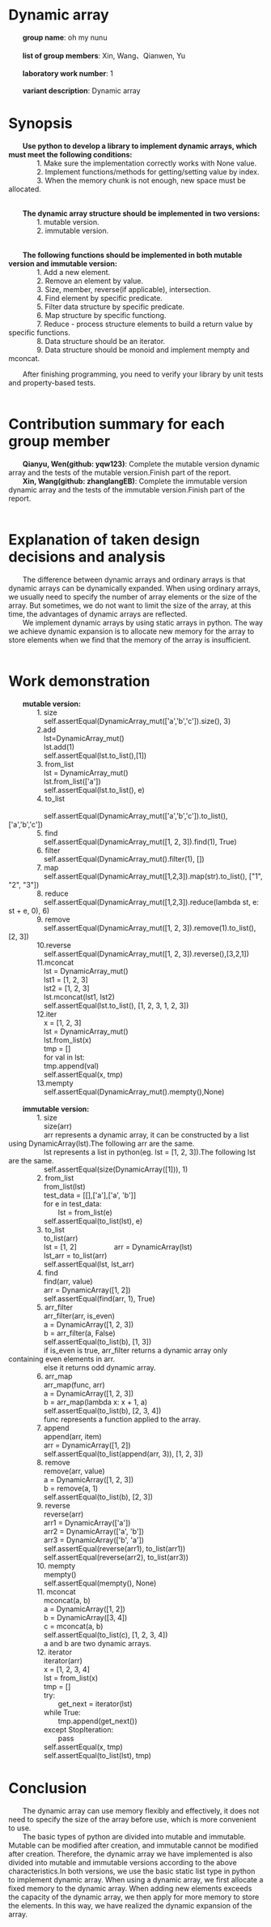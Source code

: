 # Dynamic array
   &emsp;&emsp;**group name**: oh my nunu <br/>    
   &emsp;&emsp;**list of group members**: Xin, Wang、Qianwen, Yu <br/>    
   &emsp;&emsp;**laboratory work number**: 1 <br/>  
   &emsp;&emsp;**variant description**: Dynamic array <br/>  
# Synopsis
   &emsp;&emsp;**Use python to develop a library to implement dynamic arrays, which must meet the following conditions:**<br/> 
    &emsp;&emsp;&emsp;&emsp;1. Make sure the implementation correctly works with None value.<br/> 
    &emsp;&emsp;&emsp;&emsp;2. Implement functions/methods for getting/setting value by index.<br/> 
    &emsp;&emsp;&emsp;&emsp;3. When the memory chunk is not enough, new space must be allocated.<br/> <br/> 
  
   &emsp;&emsp;**The dynamic array structure should be implemented in two versions:**<br/> 
    &emsp;&emsp;&emsp;&emsp;1. mutable version.<br/> 
    &emsp;&emsp;&emsp;&emsp;2. immutable version.<br/> <br/> 
  
   &emsp;&emsp;**The following functions should be implemented in both mutable version and immutable version:**<br/> 
    &emsp;&emsp;&emsp;&emsp;1. Add a new element.<br/> 
    &emsp;&emsp;&emsp;&emsp;2. Remove an element by value.<br/> 
    &emsp;&emsp;&emsp;&emsp;3. Size, member, reverse(if applicable), intersection.<br/> 
    &emsp;&emsp;&emsp;&emsp;4. Find element by specific predicate.<br/> 
    &emsp;&emsp;&emsp;&emsp;5. Filter data structure by specific predicate.<br/> 
    &emsp;&emsp;&emsp;&emsp;6. Map structure by specific functiong.<br/> 
    &emsp;&emsp;&emsp;&emsp;7. Reduce - process structure elements to build a return value by specific functions.<br/> 
    &emsp;&emsp;&emsp;&emsp;8. Data structure should be an iterator.<br/> 
    &emsp;&emsp;&emsp;&emsp;9. Data structure should be monoid and implement mempty and mconcat.<br/> 
  
  &emsp;&emsp;After finishing programming, you need to verify your library by unit tests and property-based tests.<br/> <br/> 
  
# Contribution summary for each group member
   &emsp;&emsp;**Qianyu, Wen(github: yqw123)**: Complete the mutable version dynamic array and the tests of the mutable version.Finish part of the report.<br/> 
   &emsp;&emsp;**Xin, Wang(github: zhanglangEB)**: Complete the immutable version dynamic array and the tests of the immutable version.Finish part of the report.<br/> <br/> 

# Explanation of taken design decisions and analysis
   &emsp;&emsp;The difference between dynamic arrays and ordinary arrays is that dynamic arrays can be dynamically expanded. When using ordinary arrays, we usually need to specify the number of array elements or the size of the array. But sometimes, we do not want to limit the size of the array, at this time, the advantages of dynamic arrays are reflected.<br/> 
   &emsp;&emsp;We implement dynamic arrays by using static arrays in python. The way we achieve dynamic expansion is to allocate new memory for the array to store elements when we find that the memory of the array is insufficient.<br/> <br/> 

# Work demonstration
   &emsp;&emsp;**mutable version:**<br/> 
   &emsp;&emsp;&emsp;&emsp;1. size  
   &emsp;&emsp;&emsp;&emsp;&emsp;self.assertEqual(DynamicArray_mut(['a','b','c']).size(), 3)<br/> 
   &emsp;&emsp;&emsp;&emsp;2.add<br/>
   &emsp;&emsp;&emsp;&emsp;&emsp;lst=DynamicArray_mut()<br/> 
   &emsp;&emsp;&emsp;&emsp;&emsp;lst.add(1)<br/> 
   &emsp;&emsp;&emsp;&emsp;&emsp;self.assertEqual(lst.to_list(),[1])<br/> 
   &emsp;&emsp;&emsp;&emsp;3. from_list<br/> 
	&emsp;&emsp;&emsp;&emsp;&emsp;lst = DynamicArray_mut()<br/>
   &emsp;&emsp;&emsp;&emsp;&emsp;lst.from_list(['a'])<br/>
   &emsp;&emsp;&emsp;&emsp;&emsp;self.assertEqual(lst.to_list(), e)<br/>
   &emsp;&emsp;&emsp;&emsp;4. to_list<br/> 	
   &emsp;&emsp;&emsp;&emsp;&emsp;self.assertEqual(DynamicArray_mut(['a','b','c']).to_list(), ['a','b','c'])<br/>
   &emsp;&emsp;&emsp;&emsp;5. find<br/> 
	&emsp;&emsp;&emsp;&emsp;&emsp;self.assertEqual(DynamicArray_mut([1, 2, 3]).find(1), True)<br/>
   &emsp;&emsp;&emsp;&emsp;6. filter<br/>
   &emsp;&emsp;&emsp;&emsp;&emsp;self.assertEqual(DynamicArray_mut().filter(1), [])<br/>
   &emsp;&emsp;&emsp;&emsp;7. map<br/>
   &emsp;&emsp;&emsp;&emsp;&emsp;self.assertEqual(DynamicArray_mut([1,2,3]).map(str).to_list(), ["1", "2", "3"])<br/>
   &emsp;&emsp;&emsp;&emsp;8. reduce<br/>
   &emsp;&emsp;&emsp;&emsp;&emsp;self.assertEqual(DynamicArray_mut([1,2,3]).reduce(lambda st, e: st + e, 0), 6)<br/>
   &emsp;&emsp;&emsp;&emsp;9. remove<br/>
   &emsp;&emsp;&emsp;&emsp;&emsp;self.assertEqual(DynamicArray_mut([1, 2, 3]).remove(1).to_list(), [2, 3])<br/>
   &emsp;&emsp;&emsp;&emsp;10.reverse<br/>
   &emsp;&emsp;&emsp;&emsp;&emsp;self.assertEqual(DynamicArray_mut([1, 2, 3]).reverse(),[3,2,1])<br/>
   &emsp;&emsp;&emsp;&emsp;11.mconcat<br/>
   &emsp;&emsp;&emsp;&emsp;&emsp;lst = DynamicArray_mut()<br/>
   &emsp;&emsp;&emsp;&emsp;&emsp;lst1 = [1, 2, 3]<br/>
   &emsp;&emsp;&emsp;&emsp;&emsp;lst2 = [1, 2, 3]<br/>
   &emsp;&emsp;&emsp;&emsp;&emsp;lst.mconcat(lst1, lst2)<br/>
   &emsp;&emsp;&emsp;&emsp;&emsp;self.assertEqual(lst.to_list(), [1, 2, 3, 1, 2, 3])<br/>
   &emsp;&emsp;&emsp;&emsp;12.iter<br/>
   &emsp;&emsp;&emsp;&emsp;&emsp;x = [1, 2, 3]<br/>
   &emsp;&emsp;&emsp;&emsp;&emsp;lst = DynamicArray_mut()<br/>
   &emsp;&emsp;&emsp;&emsp;&emsp;lst.from_list(x)<br/>
   &emsp;&emsp;&emsp;&emsp;&emsp;tmp = []<br/>
   &emsp;&emsp;&emsp;&emsp;&emsp;for val in lst:<br/>
   &emsp;&emsp;&emsp;&emsp;&emsp;tmp.append(val) <br/> 
   &emsp;&emsp;&emsp;&emsp;&emsp;self.assertEqual(x, tmp)<br/>
   &emsp;&emsp;&emsp;&emsp;13.mempty<br/>
   &emsp;&emsp;&emsp;&emsp;&emsp;self.assertEqual(DynamicArray_mut().mempty(),None)<br/>
   <br/>
   &emsp;&emsp;**immutable version:**<br/> 
   &emsp;&emsp;&emsp;&emsp;1. size<br/> 
   &emsp;&emsp;&emsp;&emsp;&emsp;size(arr)<br/>
   &emsp;&emsp;&emsp;&emsp;&emsp;arr represents a dynamic array, it can be constructed by a list using DynamicArray(lst).The following arr are the same.<br/> 
   &emsp;&emsp;&emsp;&emsp;&emsp;lst represents a list in python(eg. lst = [1, 2, 3]).The following lst are the same.<br/> 
   &emsp;&emsp;&emsp;&emsp;&emsp;self.assertEqual(size(DynamicArray([1])), 1)<br/>
   &emsp;&emsp;&emsp;&emsp;2. from_list<br/> 
   &emsp;&emsp;&emsp;&emsp;&emsp;from_list(lst)<br/> 
   &emsp;&emsp;&emsp;&emsp;&emsp;test_data = [[],['a'],['a', 'b']]<br/>
   &emsp;&emsp;&emsp;&emsp;&emsp;for e in test_data:<br/>
   &emsp;&emsp;&emsp;&emsp;&emsp;&emsp;&emsp;lst = from_list(e)<br/>
   &emsp;&emsp;&emsp;&emsp;&emsp;self.assertEqual(to_list(lst), e)<br/> 
   &emsp;&emsp;&emsp;&emsp;3. to_list<br/> 
   &emsp;&emsp;&emsp;&emsp;&emsp;to_list(arr)<br/> 
   &emsp;&emsp;&emsp;&emsp;&emsp;lst = [1, 2]
   &emsp;&emsp;&emsp;&emsp;&emsp;arr = DynamicArray(lst)<br/>
   &emsp;&emsp;&emsp;&emsp;&emsp;lst_arr = to_list(arr)<br/> 
   &emsp;&emsp;&emsp;&emsp;&emsp;self.assertEqual(lst, lst_arr)<br/>
   &emsp;&emsp;&emsp;&emsp;4. find<br/> 
   &emsp;&emsp;&emsp;&emsp;&emsp;find(arr, value)<br/> 
   &emsp;&emsp;&emsp;&emsp;&emsp;arr = DynamicArray([1, 2])<br/>
   &emsp;&emsp;&emsp;&emsp;&emsp;self.assertEqual(find(arr, 1), True)<br/> 
   &emsp;&emsp;&emsp;&emsp;5. arr_filter<br/> 
   &emsp;&emsp;&emsp;&emsp;&emsp;arr_filter(arr, is_even)<br/>
   &emsp;&emsp;&emsp;&emsp;&emsp;a = DynamicArray([1, 2, 3])<br/>
   &emsp;&emsp;&emsp;&emsp;&emsp;b = arr_filter(a, False)<br/>
   &emsp;&emsp;&emsp;&emsp;&emsp;self.assertEqual(to_list(b), [1, 3])<br/> 
   &emsp;&emsp;&emsp;&emsp;&emsp;if is_even is true, arr_filter returns a dynamic array only containing even elements in arr.<br/> 
   &emsp;&emsp;&emsp;&emsp;&emsp;else it returns odd dynamic array.<br/> 
   &emsp;&emsp;&emsp;&emsp;6. arr_map<br/> 
   &emsp;&emsp;&emsp;&emsp;&emsp;arr_map(func, arr)<br/> 
   &emsp;&emsp;&emsp;&emsp;&emsp;a = DynamicArray([1, 2, 3])<br/>
   &emsp;&emsp;&emsp;&emsp;&emsp;b = arr_map(lambda x: x + 1, a)<br/>
   &emsp;&emsp;&emsp;&emsp;&emsp;self.assertEqual(to_list(b), [2, 3, 4])<br/> 
   &emsp;&emsp;&emsp;&emsp;&emsp;func represents a function applied to the array.<br/> 
   &emsp;&emsp;&emsp;&emsp;7. append<br/> 
   &emsp;&emsp;&emsp;&emsp;&emsp;append(arr, item)<br/> 
   &emsp;&emsp;&emsp;&emsp;&emsp;arr = DynamicArray([1, 2])<br/>
   &emsp;&emsp;&emsp;&emsp;&emsp;self.assertEqual(to_list(append(arr, 3)), [1, 2, 3])<br/> 
   &emsp;&emsp;&emsp;&emsp;8. remove<br/> 
   &emsp;&emsp;&emsp;&emsp;&emsp;remove(arr, value)<br/>
   &emsp;&emsp;&emsp;&emsp;&emsp;a = DynamicArray([1, 2, 3])<br/>
   &emsp;&emsp;&emsp;&emsp;&emsp;b = remove(a, 1)<br/>
   &emsp;&emsp;&emsp;&emsp;&emsp;self.assertEqual(to_list(b), [2, 3])<br/> 
   &emsp;&emsp;&emsp;&emsp;9. reverse<br/> 
   &emsp;&emsp;&emsp;&emsp;&emsp;reverse(arr)<br/> 
   &emsp;&emsp;&emsp;&emsp;&emsp;arr1 = DynamicArray(['a'])<br/> 
   &emsp;&emsp;&emsp;&emsp;&emsp;arr2 = DynamicArray(['a', 'b'])<br/> 
   &emsp;&emsp;&emsp;&emsp;&emsp;arr3 = DynamicArray(['b', 'a'])<br/> 
   &emsp;&emsp;&emsp;&emsp;&emsp;self.assertEqual(reverse(arr1), to_list(arr1))<br/> 
   &emsp;&emsp;&emsp;&emsp;&emsp;self.assertEqual(reverse(arr2), to_list(arr3))<br/> 
   &emsp;&emsp;&emsp;&emsp;10. mempty<br/> 
   &emsp;&emsp;&emsp;&emsp;&emsp;mempty()<br/>
   &emsp;&emsp;&emsp;&emsp;&emsp;self.assertEqual(mempty(), None)<br/>
   &emsp;&emsp;&emsp;&emsp;11. mconcat<br/> 
   &emsp;&emsp;&emsp;&emsp;&emsp;mconcat(a, b)<br/> 
   &emsp;&emsp;&emsp;&emsp;&emsp;a = DynamicArray([1, 2])<br/>
   &emsp;&emsp;&emsp;&emsp;&emsp;b = DynamicArray([3, 4])<br/>
   &emsp;&emsp;&emsp;&emsp;&emsp;c = mconcat(a, b)<br/>
   &emsp;&emsp;&emsp;&emsp;&emsp;self.assertEqual(to_list(c), [1, 2, 3, 4])<br/> 
   &emsp;&emsp;&emsp;&emsp;&emsp;a and b are two dynamic arrays.<br/> 
   &emsp;&emsp;&emsp;&emsp;12. iterator<br/>
   &emsp;&emsp;&emsp;&emsp;&emsp;iterator(arr)<br/>
   &emsp;&emsp;&emsp;&emsp;&emsp;x = [1, 2, 3, 4]<br/>
   &emsp;&emsp;&emsp;&emsp;&emsp;lst = from_list(x)<br/>
   &emsp;&emsp;&emsp;&emsp;&emsp;tmp = []<br/>
   &emsp;&emsp;&emsp;&emsp;&emsp;try:<br/>
   &emsp;&emsp;&emsp;&emsp;&emsp;&emsp;&emsp;get_next = iterator(lst)<br/>
   &emsp;&emsp;&emsp;&emsp;&emsp;while True:<br/>
   &emsp;&emsp;&emsp;&emsp;&emsp;&emsp;&emsp;tmp.append(get_next())<br/>
   &emsp;&emsp;&emsp;&emsp;&emsp;except StopIteration:<br/>
   &emsp;&emsp;&emsp;&emsp;&emsp;&emsp;&emsp;pass<br/>
   &emsp;&emsp;&emsp;&emsp;&emsp;self.assertEqual(x, tmp)<br/>
   &emsp;&emsp;&emsp;&emsp;&emsp;self.assertEqual(to_list(lst), tmp)<br/>
# Conclusion
   &emsp;&emsp;The dynamic array can use memory flexibly and effectively, it does not need to specify the size of the array before use, which is more convenient to use.<br/> 
   &emsp;&emsp;The basic types of python are divided into mutable and immutable. Mutable can be modified after creation, and immutable cannot be modified after creation. Therefore, the dynamic array we have implemented is also divided into mutable and immutable versions according to the above characteristics.In both versions, we use the basic static list type in python to implement dynamic array. When using a dynamic array, we first allocate a fixed memory to the dynamic array. When adding new elements exceeds the capacity of the dynamic array, we then apply for more memory to store the elements. In this way, we have realized the dynamic expansion of the array.
